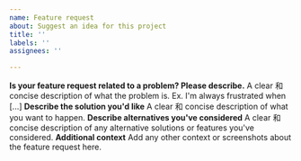 ```yaml
---
name: Feature request
about: Suggest an idea for this project
title: ''
labels: ''
assignees: ''

---
```


**Is your feature request related to a problem? Please describe.** A clear 和 concise description of what the problem is. Ex. I'm always frustrated when [...] **Describe the solution you'd like** A clear 和 concise description of what you want to happen. **Describe alternatives you've considered** A clear 和 concise description of any alternative solutions or features you've considered. **Additional context** Add any other context or screenshots about the feature request here.
